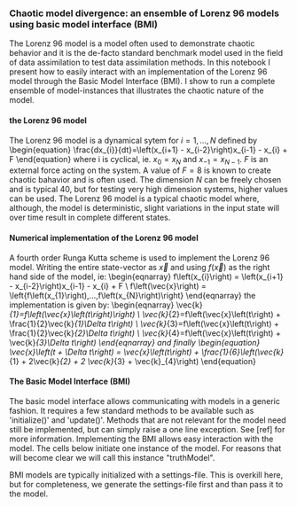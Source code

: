 ### Chaotic model divergence: an ensemble of Lorenz 96 models using basic model interface (BMI)
The Lorenz 96 model is a model often used to demonstrate chaotic behavior and it is the de-facto standard benchmark model used in the field of data assimilation to test data assimilation methods. In this notebook I present how to easily interact with an implementation of the Lorenz 96 model through the Basic Model Interface (BMI). I show to run a complete ensemble of model-instances that illustrates the chaotic nature of the model.

#### the Lorenz 96 model
The Lorenz 96 model is a dynamical sytem for $i=1,...,N$ defined by
\begin{equation}
\frac{dx_{i}}{dt}=\left(x_{i+1} - x_{i-2}\right)x_{i-1} - x_{i} + F
\end{equation}
where i is cyclical, ie. $x_{0}=x_{N}$ and $x_{-1} = x_{N-1}$. $F$ is an external force acting on the system. A value of $F=8$ is known to create chaotic bahavior and is often used. The dimension $N$ can be freely chosen and is typical $40$, but for testing very high dimension systems, higher values can be used. The Lorenz 96 model is a typical chaotic model where, although, the model is deterministic, slight variations in the input state will over time result in complete different states.

#### Numerical implementation of the Lorenz 96 model
A fourth order Runga Kutta scheme is used to implement the Lorenz 96 model. Writing the entire state-vector as $\vec{x}$ and using $f\left(\vec{x}\right)$ as the right hand side of the model, ie:
\begin{eqnarray}
f\left(x_{i}\right) = \left(x_{i+1} - x_{i-2}\right)x_{i-1} - x_{i} + F
\\
f\left(\vec{x}\right) = \left\{f\left(x_{1}\right),...,f\left(x_{N}\right)\right\}
\end{eqnarray}
the implementation is given by:
\begin{eqnarray}
\vec{k}_{1}=f\left(\vec{x}\left(t\right)\right)
\\
\vec{k}_{2}=f\left(\vec{x}\left(t\right) + \frac{1}{2}\vec{k}_{1}\Delta t\right)
\\
\vec{k}_{3}=f\left(\vec{x}\left(t\right) + \frac{1}{2}\vec{k}_{2}\Delta t\right)
\\
\vec{k}_{4}=f\left(\vec{x}\left(t\right) + \vec{k}_{3}\Delta t\right)
\end{eqnarray}
and finally
\begin{equation}
\vec{x}\left(t + \Delta t\right) = \vec{x}\left(t\right) + \frac{1}{6}\left(\vec{k}_{1} + 2\vec{k}_{2} + 2 \vec{k}_{3} + \vec{k}_{4}\right)
\end{equation}

#### The Basic Model Interface (BMI)
The basic model interface allows communicating with models in a generic fashion. It requires a few standard methods to be available such as 'initialize()' and 'update()'. Methods that are not relevant for the model need still be implemented, but can simply raise a one line exception. See [ref] for more information. Implementing the BMI allows easy interaction with the model. The cells below initiate one instance of the model. For reasons that will become clear we will call this instance "truthModel".

BMI models are typically initialized with a settings-file. This is overkill here, but for completeness, we generate the settings-file first and than pass it to the model.